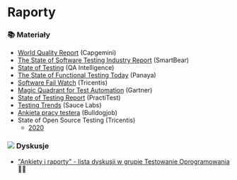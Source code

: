 # Raporty

### 📚 Materiały <a id="materialy"></a>

* [World Quality Report](https://www.capgemini.com/research/world-quality-report-2019/) \(Capgemini\)
* [The State of Software Testing Industry Report](https://smartbear.com/resources/?Search=state%20of%20testing&Type=eBooks) \(SmartBear\)
* [State of Testing](https://qablog.practitest.com/state-of-testing/) \(QA Intelligence\)
* [The State of Functional Testing Today](https://go.panaya.com/testing-trends-survey-2018.html) \(Panaya\)
* [Software Fail Watch](https://www.tricentis.com/resources/software-fail-watch-5th-edition/) \(Tricentis\)
* [Magic Quadrant for Test Automation](https://www.tricentis.com/resources/gartner-magic-quadrant-software-test-automation/) \(Gartner\)
* [State of Testing Report](https://qablog.practitest.com/state-of-testing-report-2019/) \(PractiTest\)
* [Testing Trends](https://saucelabs.com/resources/white-papers/testing-trends-for-2018) \(Sauce Labs\)
* [Ankieta pracy testera](https://bulldogjob.pl/it_report/2020/tester) \(Bulldogjob\)
* State of Open Source Testing \(Tricentis\)
  * [2020](https://www.tricentis.com/state-of-open-source-2020/)

###  ![](https://firebasestorage.googleapis.com/v0/b/gitbook-28427.appspot.com/o/assets%2F-LH5DbF8PruqD5AZtwmh%2F-LIClGvQkKBYdeSEtDhc%2F-LIClJO47j2s5w4uhanp%2Ficons8-facebook-50.png?alt=media&token=572b2d58-2450-4e88-984c-b630918f94b3) **Dyskusje** <a id="dyskusje"></a>

* ​["Ankiety i raporty" - lista dyskusji w grupie Testowanie Oprogramowania](https://www.facebook.com/groups/141683635854223/post_tags/?post_tag_id=1765192506836653) 🏤🌞



